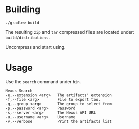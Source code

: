 # Building

```shell
./gradlew build
```

The resulting `zip` and `tar` compressed files are located under: `build/distributions`.

Uncompress and start using.

# Usage

Use the `search` command under `bin`.

```
Nexus Search
-e,--extension <arg>   The artifacts' extension
-f,--file <arg>        File to export too.
-g,--group <arg>       The group to select from
-p,--password <arg>    Password
-s,--server <arg>      The Nexus API URL
-u,--username <arg>    Username
-v,--verbose           Print the artifacts list
```